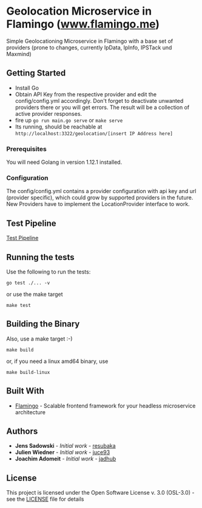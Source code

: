 # Geolocation Microservice in Flamingo (www.flamingo.me)

Simple Geolocationing Microservice in Flamingo with a base set of providers (prone to changes, currently IpData, IpInfo, IPSTack und Maxmind)

## Getting Started

- Install Go
- Obtain API Key from the respective provider and edit the config/config.yml accordingly. Don't forget to deactivate unwanted providers there or you will get errors. The result will be a collection of active provider responses.
- fire up ```go run main.go serve``` or ```make serve```
- Its running, should be reachable at ```http://localhost:3322/geolocation/[insert IP Address here]```

### Prerequisites

You will need Golang in version 1.12.1 installed.

### Configuration

The config/config.yml contains a provider configuration with api key and url (provider specific), which could grow by
supported providers in the future. New Providers have to implement the LocationProvider interface to work.

## Test Pipeline

[Test Pipeline](https://dev.azure.com/resubaka/resubaka/_build?definitionId=2&_a=summary)

## Running the tests

Use the following to run the tests:

```
go test ./... -v
```

or use the make target
```
make test
```

## Building the Binary

Also, use a make target :-)
```
make build
```
or, if you need a linux amd64 binary, use
```
make build-linux
```

## Built With

* [Flamingo](https://go.aoe.com/#Home) - Scalable frontend framework for your headless microservice architecture

## Authors

* **Jens Sadowski** - *Initial work* - [resubaka](https://github.com/resubaka)
* **Julien Wiedner** - *Initial work* - [juce93](https://github.com/juce93)
* **Joachim Adomeit** - *Initial work* - [jadhub](https://github.com/jadhub)

## License

This project is licensed under the Open Software License v. 3.0 (OSL-3.0) - see the [LICENSE](LICENSE) file for details

